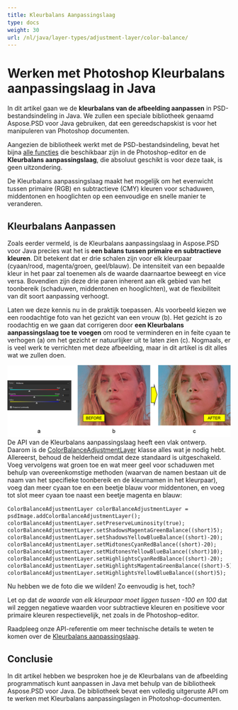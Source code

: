 ```yaml
---
title: Kleurbalans Aanpassingslaag
type: docs
weight: 30
url: /nl/java/layer-types/adjustment-layer/color-balance/
---
```


# Werken met Photoshop Kleurbalans aanpassingslaag in Java

In dit artikel gaan we de **kleurbalans van de afbeelding aanpassen** in PSD-bestandsindeling in Java. We zullen een speciale bibliotheek genaamd Aspose.PSD voor Java gebruiken, dat een gereedschapskist is voor het manipuleren van Photoshop documenten.

Aangezien de bibliotheek werkt met de PSD-bestandsindeling, bevat het bijna [alle functies](https://docs.aspose.com/psd/java/features/) die beschikbaar zijn in de Photoshop-editor en de **Kleurbalans aanpassingslaag**, die absoluut geschikt is voor deze taak, is geen uitzondering.

De Kleurbalans aanpassingslaag maakt het mogelijk om het evenwicht tussen primaire (RGB) en subtractieve (CMY) kleuren voor schaduwen, middentonen en hooglichten op een eenvoudige en snelle manier te veranderen.

## Kleurbalans Aanpassen

Zoals eerder vermeld, is de Kleurbalans aanpassingslaag in Aspose.PSD voor Java precies wat het is **een balans tussen primaire en subtractieve kleuren**. Dit betekent dat er drie schalen zijn voor elk kleurpaar (cyaan/rood, magenta/groen, geel/blauw). De intensiteit van een bepaalde kleur in het paar zal toenemen als de waarde daarnaartoe beweegt en vice versa. Bovendien zijn deze drie paren inherent aan elk gebied van het toonbereik (schaduwen, middentonen en hooglichten), wat de flexibiliteit van dit soort aanpassing verhoogt.

Laten we deze kennis nu in de praktijk toepassen. Als voorbeeld kiezen we een roodachtige foto van het gezicht van een vrouw (b). Het gezicht is zo roodachtig en we gaan dat corrigeren door **een Kleurbalans aanpassingslaag toe te voegen** om rood te verminderen en in feite cyaan te verhogen (a) om het gezicht er natuurlijker uit te laten zien (c). Nogmaals, er is veel werk te verrichten met deze afbeelding, maar in dit artikel is dit alles wat we zullen doen.

![Voorbeeld van Kleurbalans aanpassingslaag](color-balance-adjustment-layer-example-figure-1.png) De API van de Kleurbalans aanpassingslaag heeft een vlak ontwerp. Daarom is de [ColorBalanceAdjustmentLayer](https://reference.aspose.com/psd/java/com.aspose.psd.fileformats.psd.layers.adjustmentlayers/colorbalanceadjustmentlayer) klasse alles wat je nodig hebt. Allereerst, behoud de helderheid omdat deze standaard is uitgeschakeld. Voeg vervolgens wat groen toe en wat meer geel voor schaduwen met behulp van overeenkomstige methoden (waarvan de namen bestaan uit de naam van het specifieke toonbereik en de kleurnamen in het kleurpaar), voeg dan meer cyaan toe en een beetje blauw voor middentonen, en voeg tot slot meer cyaan toe naast een beetje magenta en blauw:

    ColorBalanceAdjustmentLayer colorBalanceAdjustmentLayer = psdImage.addColorBalanceAdjustmentLayer();
    colorBalanceAdjustmentLayer.setPreserveLuminosity(true);
    colorBalanceAdjustmentLayer.setShadowsMagentaGreenBalance((short)5);
    colorBalanceAdjustmentLayer.setShadowsYellowBlueBalance((short)-20);
    colorBalanceAdjustmentLayer.setMidtonesCyanRedBalance((short)-20);
    colorBalanceAdjustmentLayer.setMidtonesYellowBlueBalance((short)10);
    colorBalanceAdjustmentLayer.setHighlightsCyanRedBalance((short)-20);
    colorBalanceAdjustmentLayer.setHighlightsMagentaGreenBalance((short)-5);
    colorBalanceAdjustmentLayer.setHighlightsYellowBlueBalance((short)5);

Nu hebben we de foto die we wilden! Zo eenvoudig is het, toch?

Let op dat _de waarde van elk kleurpaar moet liggen tussen -100 en 100_ dat wil zeggen negatieve waarden voor subtractieve kleuren en positieve voor primaire kleuren respectievelijk, net zoals in de Photoshop-editor.

Raadpleeg onze API-referentie om meer technische details te weten te komen over de [Kleurbalans aanpassingslaag](https://reference.aspose.com/psd/java/com.aspose.psd.fileformats.psd.layers.adjustmentlayers/colorbalanceadjustmentlayer).

## Conclusie

In dit artikel hebben we besproken hoe je de Kleurbalans van de afbeelding programmatisch kunt aanpassen in Java met behulp van de bibliotheek Aspose.PSD voor Java. De bibliotheek bevat een volledig uitgeruste API om te werken met Kleurbalans aanpassingslagen in Photoshop-documenten.

